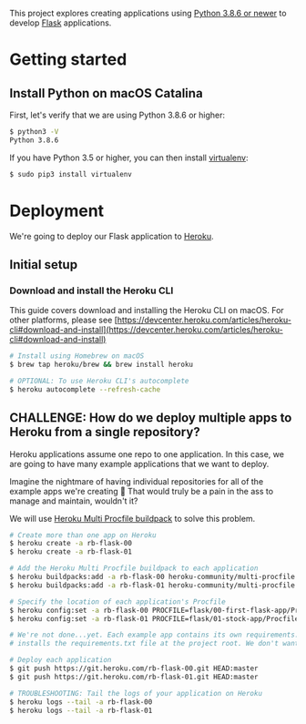 This project explores creating applications using [Python 3.8.6 or newer](https://www.python.org) to develop [Flask](https://flask.palletsprojects.com/en/1.1.x/) applications.

# Getting started

## Install Python on macOS Catalina

First, let's verify that we are using Python 3.8.6 or higher:

```sh
$ python3 -V
Python 3.8.6
```

If you have Python 3.5 or higher, you can then install [virtualenv](https://virtualenv.pypa.io/en/latest/):

```sh
$ sudo pip3 install virtualenv
```

# Deployment

We're going to deploy our Flask application to [Heroku](https://www.heroku.com).

## Initial setup

### Download and install the Heroku CLI

This guide covers download and installing the Heroku CLI on macOS. For other platforms, please see [https://devcenter.heroku.com/articles/heroku-cli#download-and-install](https://devcenter.heroku.com/articles/heroku-cli#download-and-install)

```sh
# Install using Homebrew on macOS
$ brew tap heroku/brew && brew install heroku

# OPTIONAL: To use Heroku CLI's autocomplete
$ heroku autocomplete --refresh-cache
```

## CHALLENGE: How do we deploy multiple apps to Heroku from a single repository?

Heroku applications assume one repo to one application. In this case, we are going to have many example applications that we want to deploy.

Imagine the nightmare of having individual repositories for all of the example apps we're creating 🤯 That would truly be a pain in the ass to manage and maintain, wouldn't it?

We will use [Heroku Multi Procfile buildpack](https://elements.heroku.com/buildpacks/heroku/heroku-buildpack-multi-procfile) to solve this problem.

```sh
# Create more than one app on Heroku
$ heroku create -a rb-flask-00
$ heroku create -a rb-flask-01

# Add the Heroku Multi Procfile buildpack to each application
$ heroku buildpacks:add -a rb-flask-00 heroku-community/multi-procfile
$ heroku buildpacks:add -a rb-flask-01 heroku-community/multi-procfile

# Specify the location of each application's Procfile
$ heroku config:set -a rb-flask-00 PROCFILE=flask/00-first-flask-app/Procfile
$ heroku config:set -a rb-flask-01 PROCFILE=flask/01-stock-app/Procfile

# We're not done...yet. Each example app contains its own requirements.txt. Even with the buildpack installed (above), Heroku only
# installs the requirements.txt file at the project root. We don't want that. Let's add another buildpack.

# Deploy each application
$ git push https://git.heroku.com/rb-flask-00.git HEAD:master
$ git push https://git.heroku.com/rb-flask-01.git HEAD:master

# TROUBLESHOOTING: Tail the logs of your application on Heroku
$ heroku logs --tail -a rb-flask-00
$ heroku logs --tail -a rb-flask-01
```
